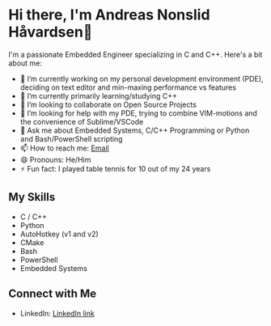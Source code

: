 # Hi there, I'm Andreas Nonslid Håvardsen👋

I'm a passionate Embedded Engineer specializing in C and C++. Here's a bit about me:

- 🔭 I’m currently working on my personal development environment (PDE), deciding on text editor and min-maxing performance vs features
- 🌱 I’m currently primarily learning/studying C++
- 👯 I’m looking to collaborate on Open Source Projects
- 🤔 I’m looking for help with my PDE, trying to combine VIM-motions and the convenience of Sublime/VSCode
- 💬 Ask me about Embedded Systems, C/C++ Programming or Python and Bash/PowerShell scripting
- 📫 How to reach me: [Email](mailto:andreas.nonshaav@hotmail.com)
- 😄 Pronouns: He/Him
- ⚡ Fun fact: I played table tennis for 10 out of my 24 years

## My Skills
- C / C++
- Python
- AutoHotkey (v1 and v2)
- CMake
- Bash
- PowerShell
- Embedded Systems

## Connect with Me
- LinkedIn: [LinkedIn link](https://www.linkedin.com/in/andreas-nonslid-h%C3%A5vardsen-6839a0174/)


